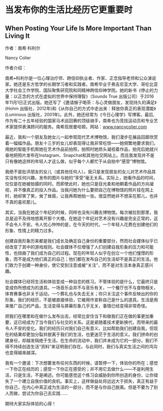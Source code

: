 # 当发布你的生活比经历它更重要时

## When Posting Your Life Is More Important Than Living It

作者：南希·科利尔

Nancy Colier

作者介绍：

南希•科利尔是一位心理治疗师、跨信仰执业者、作家、正念指导老师和公众演说家。她还是东方哲学的长期学习者和实践者。南希毕业于弗吉尼亚大学、哥伦比亚大学社会工作学院、国际聚焦研究院和同精神跨信仰神学院。她的新书《停止的力量：以正念的方式在虚拟的世界中保持理智》（Sounds True 出版公司）于2016年11月1日正式出版。她还写了《邀请猴子喝茶：与心灵做朋友，发现持久的满足》\(Hohm 出版社，2012年\)和《从你自己的方式中走出来：释放你真正的表现潜能》\(Luminous 出版社，2001年\)。此外，她还经常为《今日心理学》写博客。最后,作为有二十五年经验的国家马术巡回赛的顶级骑手，南希也为竞技运动员和专业艺术家提供表演顾问的服务。南希现居曼哈顿。网站：www.nancycolier.com

最近，我和一个朋友及她女儿一起参观现代艺术博物馆，我们漫步在展品回廊欣赏着一幅幅作品。朋友十三岁的女儿却表现得让我非常吃惊——她频繁地要求我们，用她的智能手机帮她在艺术作品前拍照，拍照时她昂头凝视着作品，拍完后她就兴奋地把照片发布在Instagram、Snapchat和其他社交网站上。而且我发现并不是只有像她这样的年轻人才这么做，似乎每个人都忙于从自拍中“感受”博物馆。

我绝不是批评朋友的女儿（或其他任何人）。我只是发现朋友的女儿对艺术作品其实没有任何兴趣，发布的图片与她的“享受”毫无关系。实际上，她看作品的时间，仅仅是在她被拍摄的同时。而即使此时，她也只是目光柔和地朝着作品的方向凝视，并不像真正的投入作品。当我问她为什么要把自己在博物馆的照片挂在网上时，她却笑了笑，耸了耸肩，让我再帮她拍一张。很显然她并不想呆在那儿，也并不真的喜欢那儿。

其实，当我在她这个年纪的时候，同样也没有兴趣去博物馆。每次被拉到那里，我总是迫不及待地想离开那个大楼。在她这个年纪对艺术没有兴趣是完全正常的，这不会令人不安。令人忧心忡忡的是，在今天的时代，一个年轻人花费在创建他们的形象、性情上的精力过多。

创建自我形象历来都是我们成长及确定自己身份的重要部分，然而社会媒体似乎已经改变了其中的游戏规则。社会媒体不仅增强了人们创建自我形象的压力和可能性，也扭曲了我们成为自己的过程。现在的年轻人似乎在创立一个他们憧憬的形象，而不是成为他们真正的自己；他们都在发布自己的生活却不是真正的生活。他们致力于创建一种身份，使它受到注意或被“关注”，而不是对生活本身真正感兴趣。

社会媒体已经将生活和体验变成一种自恋的练习。不管体验的是什么，它最终只是变成你所想成为的道具。一场音乐会并不与音乐有关，一个餐厅也不与食物相关，体育赛事也非关于运动，一个葬礼也与失去无关；你只关注这个事件反映出的你的形象。我们的经历，不是被直接体验，它被用作宣称自己是什么的道具。生活是用来推广自己的产品，生活变得与屏幕形象几乎无关，事情已经变得非常奇怪。

把我们在哪里和在做什么发布出去，经常比安住当下和做我们正在做的事更加重要，这已经成为了当今我们与社交的关系。这是紧随着技术更新换代，而带来的最令人不安的变化。我们的经历只对我们自己有意义，比如帮助我们创建自我，但现在的结果却更加分裂并脱离于我们的生活，也更迷茫于生活的意义。我们拼命的创建身份，却越发隔绝于生活。在生命的流动中，我们并未成为它的一部分。我们不得不持续创造生活“资料”来证明我们存在。与此同时，我们与真实生活之间的鸿沟也变得越来越深。

我有一个邀请：下次想要发布任何东西的时候，请暂停一下，体验你的所在；感觉一下你正在经历的；感受一下你正在感受的；并不用它去做什么——不是利用生活，只是生活，不是阐述。你可能感觉这个练习会威胁到你所创造的身份，让你错失了一个建立自我价值的良机。事实上，这样做益处将远远大于损失，真正有益于你自己，在内心中真正成为生活的一部分，而不是与你自己脱离。但是不要为了别人而做，尝试为你自己去实践……

期待大家实际体验的心得！

